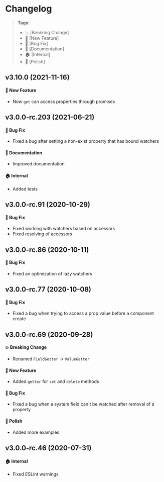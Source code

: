 Changelog
=========

> **Tags:**
> - :boom:       [Breaking Change]
> - :rocket:     [New Feature]
> - :bug:        [Bug Fix]
> - :memo:       [Documentation]
> - :house:      [Internal]
> - :nail_care:  [Polish]

## v3.10.0 (2021-11-16)

#### :rocket: New Feature

* Now `get` can access properties through promises

## v3.0.0-rc.203 (2021-06-21)

#### :bug: Bug Fix

* Fixed a bug after setting a non-exist property that has bound watchers

#### :memo: Documentation

* Improved documentation

#### :house: Internal

* Added tests

## v3.0.0-rc.91 (2020-10-29)

#### :bug: Bug Fix

* Fixed working with watchers based on accessors
* Fixed resolving of accessors

## v3.0.0-rc.86 (2020-10-11)

#### :bug: Bug Fix

* Fixed an optimization of lazy watchers

## v3.0.0-rc.77 (2020-10-08)

#### :bug: Bug Fix

* Fixed a bug when trying to access a prop value before a component create

## v3.0.0-rc.69 (2020-09-28)

#### :boom: Breaking Change

* Renamed `FieldGetter` -> `ValueGetter`

#### :rocket: New Feature

* Added `getter` for `set` and `delete` methods

#### :bug: Bug Fix

* Fixed a bug when a system field can't be watched after removal of a property

#### :nail_care: Polish

* Added more examples

## v3.0.0-rc.46 (2020-07-31)

#### :house: Internal

* Fixed ESLint warnings
